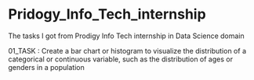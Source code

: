 # Pridogy_Info_Tech_internship
The tasks I got from Prodigy Info Tech internship in Data Science domain

01_TASK : 
Create a bar chart or histogram to visualize the distribution of a categorical or continuous variable, such as the distribution of ages or genders in a population
